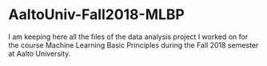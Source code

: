 # AaltoUniv-Fall2018-MLBP


I am keeping here all the files of the data analysis project I worked on for the course Machine Learning Basic Principles during the Fall 2018 semester at Aalto University.
